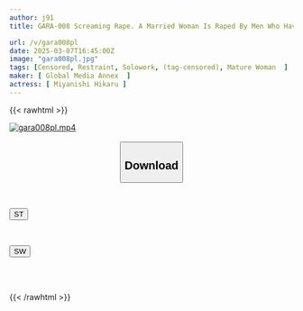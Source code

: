 ```yaml
---
author: j91
title: GARA-008 Screaming Rape. A Married Woman Is Raped By Men Who Have A Grudge Against Her Husband. A Threesome Where She Loses Her Senses With An Aphrodisiac. Hikaru Miyanishi

url: /v/gara008pl
date: 2025-03-07T16:45:00Z
image: "gara008pl.jpg"
tags: [Censored, Restraint, Solowork, (tag-censored), Mature Woman	]
maker: [ Global Media Annex  ]
actress: [ Miyanishi Hikaru ]
---
```



{{< rawhtml >}}

<div class="video" data-videoid="RBVX48RVxMtdWe7">
    <a href="javascript:;">
        <img src="/v/gara008pl/gara008pl.jpg" width="WIDTH" height="HEIGHT" alt="gara008pl.mp4" loading="lazy">
    </a>
</div>

<script type="text/javascript" src="https://j91.asia/asset/on-demand-st.js"></script>

<br>
  <link rel="stylesheet" href="https://j91.asia/asset/bs5.css">
  
  <center>
  <button class="btn btn-primary" type="button" data-bs-toggle="collapse" data-bs-target=".multi-collapse" aria-expanded="false" aria-controls="multiCollapseExample1 multiCollapseExample2"><h2>Download</h2></button></center>
</p>
<div class="row">
  <div class="col">
    <div class="collapse multi-collapse" id="multiCollapseExample1">
      <div class="card card-body">
	      	      <br>
<div class="buttons">  
<p><a href="/v/gara008pl/st.html" target="_blank"><button class="btn-hover color-3"><i class="fa fa-download"></i> ST</button></a></p></div>
    </div>
  </div>
</div>
  <div class="col">
    <div class="collapse multi-collapse" id="multiCollapseExample2">
      <div class="card card-body">
	      <br>
<div class="buttons">
<p><a href="/v/gara008pl/sw.html" target="_blank"><button class="btn-hover color-2"><i class="fa fa-download"></i> SW</button></a></p></div>
<br><br>
      </div>
    </div>
  </div>
</div>

{{< /rawhtml >}}